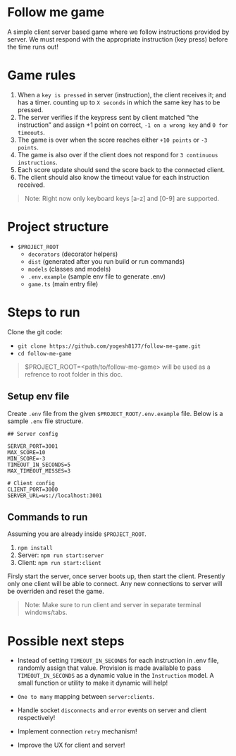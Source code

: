 # Follow me game

A simple client server based game where we follow instructions provided by server. We must respond with the appropriate instruction (key press) before the time runs out!

# Game rules

1. When a `key is pressed` in server (instruction), the client receives it; and has a timer.
counting up to `X seconds` in which the same key has to be pressed.
1. The server verifies if the keypress sent by client matched “the instruction” and assign +1
point on correct, `-1 on a wrong key` and `0 for timeouts`.
1. The game is over when the score reaches either `+10 points` or `-3 points`.
1. The game is also over if the client does not respond for `3 continuous instructions`.
1. Each score update should send the score back to the connected client.
1. The client should also know the timeout value for each instruction received.

> Note: Right now only keyboard keys [a-z] and [0-9] are supported. 

# Project structure

- `$PROJECT_ROOT`
  - `decorators` (decorator helpers)
  - `dist` (generated after you run build or run commands)
  - `models` (classes and models)
  - `.env.example` (sample env file to generate .env)
  - `game.ts` (main entry file)

# Steps to run

Clone the git code:
- `git clone https://github.com/yogesh8177/follow-me-game.git`
- `cd follow-me-game`

> $PROJECT_ROOT=<path/to/follow-me-game> will be used as a refrence to root folder in this doc.

## Setup env file

Create `.env` file from the given `$PROJECT_ROOT/.env.example` file. Below is a sample `.env` file structure.

```
## Server config

SERVER_PORT=3001
MAX_SCORE=10
MIN_SCORE=-3
TIMEOUT_IN_SECONDS=5
MAX_TIMEOUT_MISSES=3

# Client config
CLIENT_PORT=3000
SERVER_URL=ws://localhost:3001
```

## Commands to run
Assuming you are already inside `$PROJECT_ROOT`.

1. `npm install`
1. Server: `npm run start:server`
1. Client: `npm run start:client`

Firsly start the server, once server boots up, then start the client. Presently only one client will be able to connect. Any new connections to server will be overriden and reset the game.

> Note: Make sure to run client and server in separate terminal windows/tabs.

# Possible next steps

- Instead of setting `TIMEOUT_IN_SECONDS` for each instruction in .env file, randomly assign that value. Provision is made available to pass `TIMEOUT_IN_SECONDS` as a dynamic value in the `Instruction` model. A small function or utility to make it dynamic will help!

- `One to many` mapping between `server:clients`.

- Handle socket `disconnects` and `error` events on server and client respectively!

- Implement connection `retry` mechanism!

- Improve the UX for client and server!
